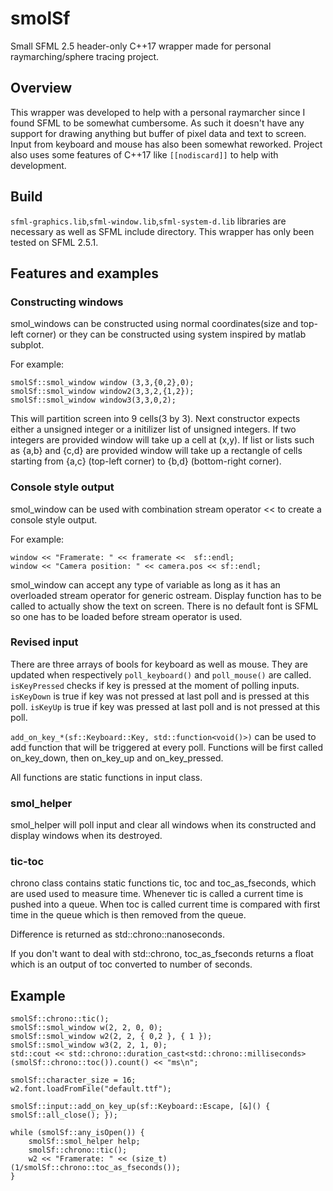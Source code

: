 # smolSf
Small SFML 2.5 header-only C++17 wrapper made for personal raymarching/sphere tracing project.


## Overview

This wrapper was developed to help with a personal raymarcher since I found SFML to be somewhat cumbersome.
As such it doesn't have any support for drawing anything but buffer of pixel data and text to screen.
Input from keyboard and mouse has also been somewhat reworked.
Project also uses some features of C++17 like ```[[nodiscard]]``` to help with development.

## Build

```sfml-graphics.lib```,```sfml-window.lib```,```sfml-system-d.lib``` libraries are necessary as well as SFML include directory.
This wrapper has only been tested on SFML 2.5.1.


## Features and examples

### Constructing windows

smol_windows can be constructed using normal coordinates(size and top-left corner) or they can be constructed using system inspired by matlab subplot.

For example:
```
smolSf::smol_window window (3,3,{0,2},0);
smolSf::smol_window window2(3,3,2,{1,2});
smolSf::smol_window window3(3,3,0,2);
```

This will partition screen into 9 cells(3 by 3). Next constructor expects either a unsigned integer or a initilizer list of unsigned integers.
If two integers are provided window will take up a cell at (x,y).
If list or lists such as {a,b} and {c,d} are provided window will take up a rectangle of cells starting from {a,c} (top-left corner) to {b,d} (bottom-right corner).

### Console style output

smol_window can be used with combination stream operator << to create a console style output.

For example:
```
window << "Framerate: " << framerate <<  sf::endl;
window << "Camera position: " << camera.pos << sf::endl;
```
smol_window can accept any type of variable as long as it has an overloaded stream operator for generic ostream.
Display function has to be called to actually show the text on screen.
There is no default font is SFML so one has to be loaded before stream operator is used.

### Revised input

There are three arrays of bools for keyboard as well as mouse. They are updated when respectively ```poll_keyboard()``` and ```poll_mouse()``` are called.
```isKeyPressed``` checks if key is pressed at the moment of polling inputs.
```isKeyDown``` is true if key was not pressed at last poll and is pressed at this poll.
```isKeyUp``` is true if key was pressed at last poll and is not pressed at this poll.

```add_on_key_*(sf::Keyboard::Key, std::function<void()>)``` can be used to add function that will be triggered at every poll. 
Functions will be first called on_key_down, then on_key_up and on_key_pressed.

All functions are static functions in input class.

### smol_helper

smol_helper will poll input and clear all windows when its constructed and display windows when its destroyed.

### tic-toc

chrono class contains static functions tic, toc and toc_as_fseconds, which are used used to measure time. Whenever
tic is called a current time is pushed into a queue. When toc is called current time is compared with first time in the queue
which is then removed from the queue.

Difference is returned as std::chrono::nanoseconds.

If you don't want to deal with std::chrono, toc_as_fseconds returns a float which is an output of toc converted to number of seconds.

## Example

```
smolSf::chrono::tic();
smolSf::smol_window w(2, 2, 0, 0);
smolSf::smol_window w2(2, 2, { 0,2 }, { 1 });
smolSf::smol_window w3(2, 2, 1, 0);
std::cout << std::chrono::duration_cast<std::chrono::milliseconds>(smolSf::chrono::toc()).count() << "ms\n";

smolSf::character_size = 16;
w2.font.loadFromFile("default.ttf");

smolSf::input::add_on_key_up(sf::Keyboard::Escape, [&]() { smolSf::all_close(); });

while (smolSf::any_isOpen()) {
	smolSf::smol_helper help;
	smolSf::chrono::tic();
	w2 << "Framerate: " << (size_t) (1/smolSf::chrono::toc_as_fseconds());
}
```




